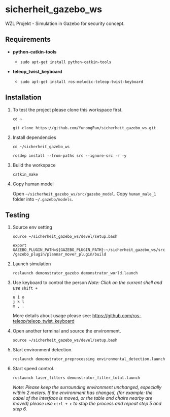 # sicherheit_gazebo_ws
WZL Projekt - Simulation in Gazebo for security concept. 

## Requirements
- **python-catkin-tools**
  - `sudo apt-get install python-catkin-tools`  
    
- **teleop_twist_keyboard**
  - `sudo apt-get install ros-melodic-teleop-twist-keyboard`  
  
## Installation
1. To test the project please clone this workspace first.  
   
	`cd ~`  
  
	`git clone https://github.com/YunongPan/sicherheit_gazebo_ws.git`  
  
2. Install dependencies  
  
	`cd ~/sicherheit_gazebo_ws`  
  
	`rosdep install --from-paths src --ignore-src -r -y`  
  
3. Build the workspace  
  
	`catkin_make`  
  
4. Copy human model  
  
	Open `~/sicherheit_gazebo_ws/src/gazebo_model`. Copy `human_male_1` folder into `~/.gazebo/models`.  
	
## Testing
1. Source env setting  
  
	`source ~/sicherheit_gazebo_ws/devel/setup.bash`  
  
	`export GAZEBO_PLUGIN_PATH=${GAZEBO_PLUGIN_PATH}:~/sicherheit_gazebo_ws/src/gazebo_plugin/plannar_mover_plugin/build`  
2. Launch simulation  
  
	`roslaunch demonstrator_gazebo demonstrator_world.launch`  
  
3. Use keyboard to control the person 
	*Note: Click on the current shell and use* `shift +`  
  
	`u i o`  
	`j k l`  
	`m , .`
  
	More details about usage please see: https://github.com/ros-teleop/teleop_twist_keyboard  
  
4. Open another terminal and source the environment.
  
	`source ~/sicherheit_gazebo_ws/devel/setup.bash`  
  
5. Start environment detection.
  
	`roslaunch demonstrator_preprocessing environmental_detection.launch`  
    	
6. Start speed control.
  
	`roslaunch laser_filters demonstrator_filter_total.launch`  
  
  	*Note: Please keep the surrounding environment unchanged, especially within 2 meters. If the environment has changed, (for example: the cabel of the interface is moved, or the table and chairs nearby are moved) please use* `ctrl + c` *to stop the process and repeat step 5 and step 6.*  
  


	  
